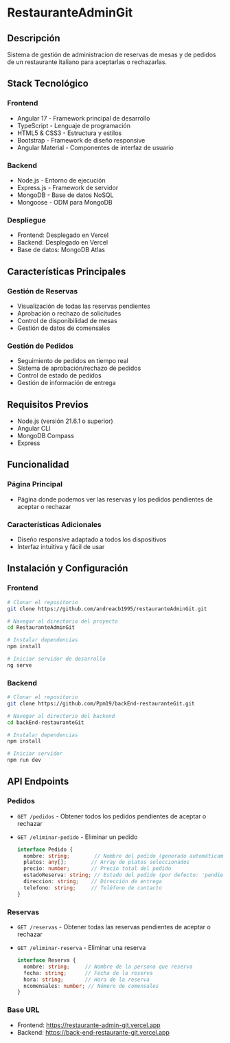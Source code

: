# RestauranteAdminGit


## Descripción
Sistema de gestión de administracion de reservas de mesas y de pedidos de un restaurante italiano para aceptarlas o rechazarlas.

## Stack Tecnológico

### Frontend
- Angular 17 - Framework principal de desarrollo
- TypeScript - Lenguaje de programación
- HTML5 & CSS3 - Estructura y estilos
- Bootstrap - Framework de diseño responsive
- Angular Material - Componentes de interfaz de usuario

### Backend
- Node.js - Entorno de ejecución
- Express.js - Framework de servidor
- MongoDB - Base de datos NoSQL
- Mongoose - ODM para MongoDB

### Despliegue
- Frontend: Desplegado en Vercel
- Backend: Desplegado en Vercel
- Base de datos: MongoDB Atlas

## Características Principales

### Gestión de Reservas
- Visualización de todas las reservas pendientes
- Aprobación o rechazo de solicitudes
- Control de disponibilidad de mesas
- Gestión de datos de comensales

### Gestión de Pedidos
- Seguimiento de pedidos en tiempo real
- Sistema de aprobación/rechazo de pedidos
- Control de estado de pedidos
- Gestión de información de entrega

## Requisitos Previos
- Node.js (versión 21.6.1 o superior)
- Angular CLI
- MongoDB Compass
- Express

## Funcionalidad

### Página Principal
- Página donde podemos ver las reservas y los pedidos pendientes de aceptar o rechazar

### Características Adicionales
- Diseño responsive adaptado a todos los dispositivos
- Interfaz intuitiva y fácil de usar

## Instalación y Configuración

### Frontend
```bash
# Clonar el repositorio
git clone https://github.com/andreacb1995/restauranteAdminGit.git

# Navegar al directorio del proyecto
cd RestauranteAdminGit

# Instalar dependencias
npm install

# Iniciar servidor de desarrollo
ng serve
```

### Backend
```bash
# Clonar el repositorio
git clone https://github.com/Ppm19/backEnd-restauranteGit.git

# Navegar al directorio del backend
cd backEnd-restauranteGit

# Instalar dependencias
npm install

# Iniciar servidor
npm run dev
```

## API Endpoints

### Pedidos
- `GET /pedidos` - Obtener todos los pedidos pendientes de aceptar o rechazar
- `GET /eliminar-pedido` - Eliminar un pedido


  ```typescript
  interface Pedido {
    nombre: string;        // Nombre del pedido (generado automáticamente)
    platos: any[];        // Array de platos seleccionados
    precio: number;       // Precio total del pedido
    estadoReserva: string; // Estado del pedido (por defecto: 'pendiente')
    direccion: string;    // Dirección de entrega
    telefono: string;     // Teléfono de contacto
  }
  ```

### Reservas
- `GET /reservas` - Obtener todas las reservas pendientes de aceptar o rechazar
- `GET /eliminar-reserva` - Eliminar una reserva

  ```typescript
  interface Reserva {
    nombre: string;     // Nombre de la persona que reserva
    fecha: string;      // Fecha de la reserva
    hora: string;       // Hora de la reserva
    ncomensales: number; // Número de comensales
  }
  ```

### Base URL
- Frontend: https://restaurante-admin-git.vercel.app
- Backend: https://back-end-restaurante-git.vercel.app
